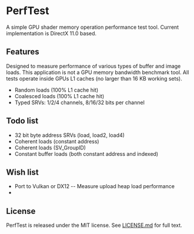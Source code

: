 # PerfTest

A simple GPU shader memory operation performance test tool. Current implementation is DirectX 11.0 based.

## Features

Designed to measure performance of various types of buffer and image loads. This application is not a GPU memory bandwidth benchmark tool. All tests operate inside GPUs L1 caches (no larger than 16 KB working sets). 

- Random loads (100% L1 cache hit)
- Coalesced loads (100% L1 cache hit)
- Typed SRVs: 1/2/4 channels, 8/16/32 bits per channel

## Todo list

- 32 bit byte address SRVs (load, load2, load4)
- Coherent loads (constant address)
- Coherent loads (SV_GroupID)
- Constant buffer loads (both constant address and indexed)

## Wish list

- Port to Vulkan or DX12
-- Measure upload heap load performance
- 

## License

PerfTest is released under the MIT license. See [LICENSE.md](LICENSE.md) for full text.
